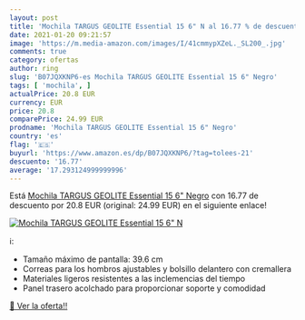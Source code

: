 ```yaml
---
layout: post
title: 'Mochila TARGUS GEOLITE Essential 15 6" N al 16.77 % de descuento'
date: 2021-01-20 09:21:57
image: 'https://m.media-amazon.com/images/I/41cmmypXZeL._SL200_.jpg'
comments: true
category: ofertas
author: ring
slug: 'B07JQXKNP6-es Mochila TARGUS GEOLITE Essential 15 6" Negro'
tags: [ 'mochila', ]
actualPrice: 20.8 EUR
currency: EUR
price: 20.8
comparePrice: 24.99 EUR
prodname: 'Mochila TARGUS GEOLITE Essential 15 6" Negro'
country: 'es'
flag: '🇪🇸'
buyurl: 'https://www.amazon.es/dp/B07JQXKNP6/?tag=tolees-21'
descuento: '16.77'
average: '17.293124999999996'
---
```


Está [Mochila TARGUS GEOLITE Essential 15 6" Negro](https://www.amazon.es/dp/B07JQXKNP6/?tag=tolees-21) con 16.77 de descuento por 20.8 EUR (original: 24.99 EUR) en el siguiente enlace!

[![Mochila TARGUS GEOLITE Essential 15 6" N](https://m.media-amazon.com/images/I/41cmmypXZeL._SL200_.jpg)](https://www.amazon.es/dp/B07JQXKNP6/?tag=tolees-21)

ℹ️:

- Tamaño máximo de pantalla: 39.6 cm
- Correas para los hombros ajustables y bolsillo delantero con cremallera
- Materiales ligeros resistentes a las inclemencias del tiempo
- Panel trasero acolchado para proporcionar soporte y comodidad

[🛒 Ver la oferta!!](https://www.amazon.es/dp/B07JQXKNP6/?tag=tolees-21)
